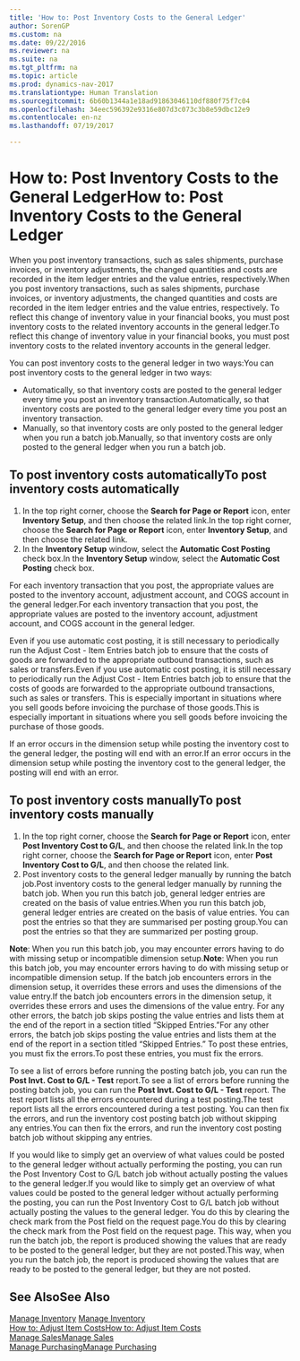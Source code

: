 ```yaml
---
title: 'How to: Post Inventory Costs to the General Ledger'
author: SorenGP
ms.custom: na
ms.date: 09/22/2016
ms.reviewer: na
ms.suite: na
ms.tgt_pltfrm: na
ms.topic: article
ms.prod: dynamics-nav-2017
ms.translationtype: Human Translation
ms.sourcegitcommit: 6b60b1344a1e18ad91863046110df880f75f7c04
ms.openlocfilehash: 34eec596392e9316e807d3c073c3b8e59dbc12e9
ms.contentlocale: en-nz
ms.lasthandoff: 07/19/2017

---
```


# <a name="how-to-post-inventory-costs-to-the-general-ledger"></a><span data-ttu-id="52340-102">How to: Post Inventory Costs to the General Ledger</span><span class="sxs-lookup"><span data-stu-id="52340-102">How to: Post Inventory Costs to the General Ledger</span></span>   
<span data-ttu-id="52340-103">When you post inventory transactions, such as sales shipments, purchase invoices, or inventory adjustments, the changed quantities and costs are recorded in the item ledger entries and the value entries, respectively.</span><span class="sxs-lookup"><span data-stu-id="52340-103">When you post inventory transactions, such as sales shipments, purchase invoices, or inventory adjustments, the changed quantities and costs are recorded in the item ledger entries and the value entries, respectively.</span></span> <span data-ttu-id="52340-104">To reflect this change of inventory value in your financial books, you must post inventory costs to the related inventory accounts in the general ledger.</span><span class="sxs-lookup"><span data-stu-id="52340-104">To reflect this change of inventory value in your financial books, you must post inventory costs to the related inventory accounts in the general ledger.</span></span>

<span data-ttu-id="52340-105">You can post inventory costs to the general ledger in two ways:</span><span class="sxs-lookup"><span data-stu-id="52340-105">You can post inventory costs to the general ledger in two ways:</span></span>

- <span data-ttu-id="52340-106">Automatically, so that inventory costs are posted to the general ledger every time you post an inventory transaction.</span><span class="sxs-lookup"><span data-stu-id="52340-106">Automatically, so that inventory costs are posted to the general ledger every time you post an inventory transaction.</span></span>
- <span data-ttu-id="52340-107">Manually, so that inventory costs are only posted to the general ledger when you run a batch job.</span><span class="sxs-lookup"><span data-stu-id="52340-107">Manually, so that inventory costs are only posted to the general ledger when you run a batch job.</span></span>


## <a name="to-post-inventory-costs-automatically"></a><span data-ttu-id="52340-108">To post inventory costs automatically</span><span class="sxs-lookup"><span data-stu-id="52340-108">To post inventory costs automatically</span></span>
1. <span data-ttu-id="52340-109">In the top right corner, choose the **Search for Page or Report** icon, enter **Inventory Setup**, and then choose the related link.</span><span class="sxs-lookup"><span data-stu-id="52340-109">In the top right corner, choose the **Search for Page or Report** icon, enter **Inventory Setup**, and then choose the related link.</span></span>
2. <span data-ttu-id="52340-110">In the **Inventory Setup** window, select the **Automatic Cost Posting** check box.</span><span class="sxs-lookup"><span data-stu-id="52340-110">In the **Inventory Setup** window, select the **Automatic Cost Posting** check box.</span></span>

<span data-ttu-id="52340-111">For each inventory transaction that you post, the appropriate values are posted to the inventory account, adjustment account, and COGS account in the general ledger.</span><span class="sxs-lookup"><span data-stu-id="52340-111">For each inventory transaction that you post, the appropriate values are posted to the inventory account, adjustment account, and COGS account in the general ledger.</span></span>

<span data-ttu-id="52340-112">Even if you use automatic cost posting, it is still necessary to periodically run the Adjust Cost - Item Entries batch job to ensure that the costs of goods are forwarded to the appropriate outbound transactions, such as sales or transfers.</span><span class="sxs-lookup"><span data-stu-id="52340-112">Even if you use automatic cost posting, it is still necessary to periodically run the Adjust Cost - Item Entries batch job to ensure that the costs of goods are forwarded to the appropriate outbound transactions, such as sales or transfers.</span></span> <span data-ttu-id="52340-113">This is especially important in situations where you sell goods before invoicing the purchase of those goods.</span><span class="sxs-lookup"><span data-stu-id="52340-113">This is especially important in situations where you sell goods before invoicing the purchase of those goods.</span></span>

<span data-ttu-id="52340-114">If an error occurs in the dimension setup while posting the inventory cost to the general ledger, the posting will end with an error.</span><span class="sxs-lookup"><span data-stu-id="52340-114">If an error occurs in the dimension setup while posting the inventory cost to the general ledger, the posting will end with an error.</span></span>

## <a name="to-post-inventory-costs-manually"></a><span data-ttu-id="52340-115">To post inventory costs manually</span><span class="sxs-lookup"><span data-stu-id="52340-115">To post inventory costs manually</span></span>
1. <span data-ttu-id="52340-116">In the top right corner, choose the **Search for Page or Report** icon, enter **Post Inventory Cost to G/L**, and then choose the related link.</span><span class="sxs-lookup"><span data-stu-id="52340-116">In the top right corner, choose the **Search for Page or Report** icon, enter **Post Inventory Cost to G/L**, and then choose the related link.</span></span>
2. <span data-ttu-id="52340-117">Post inventory costs to the general ledger manually by running the batch job.</span><span class="sxs-lookup"><span data-stu-id="52340-117">Post inventory costs to the general ledger manually by running the batch job.</span></span> <span data-ttu-id="52340-118">When you run this batch job, general ledger entries are created on the basis of value entries.</span><span class="sxs-lookup"><span data-stu-id="52340-118">When you run this batch job, general ledger entries are created on the basis of value entries.</span></span> <span data-ttu-id="52340-119">You can post the entries so that they are summarised per posting group.</span><span class="sxs-lookup"><span data-stu-id="52340-119">You can post the entries so that they are summarized per posting group.</span></span>

<span data-ttu-id="52340-120">**Note**: When you run this batch job, you may encounter errors having to do with missing setup or incompatible dimension setup.</span><span class="sxs-lookup"><span data-stu-id="52340-120">**Note**: When you run this batch job, you may encounter errors having to do with missing setup or incompatible dimension setup.</span></span> <span data-ttu-id="52340-121">If the batch job encounters errors in the dimension setup, it overrides these errors and uses the dimensions of the value entry.</span><span class="sxs-lookup"><span data-stu-id="52340-121">If the batch job encounters errors in the dimension setup, it overrides these errors and uses the dimensions of the value entry.</span></span> <span data-ttu-id="52340-122">For any other errors, the batch job skips posting the value entries and lists them at the end of the report in a section titled “Skipped Entries.”</span><span class="sxs-lookup"><span data-stu-id="52340-122">For any other errors, the batch job skips posting the value entries and lists them at the end of the report in a section titled “Skipped Entries.”</span></span> <span data-ttu-id="52340-123">To post these entries, you must fix the errors.</span><span class="sxs-lookup"><span data-stu-id="52340-123">To post these entries, you must fix the errors.</span></span>

<span data-ttu-id="52340-124">To see a list of errors before running the posting batch job, you can run the **Post Invt. Cost to G/L - Test** report.</span><span class="sxs-lookup"><span data-stu-id="52340-124">To see a list of errors before running the posting batch job, you can run the **Post Invt. Cost to G/L - Test** report.</span></span> <span data-ttu-id="52340-125">The test report lists all the errors encountered during a test posting.</span><span class="sxs-lookup"><span data-stu-id="52340-125">The test report lists all the errors encountered during a test posting.</span></span> <span data-ttu-id="52340-126">You can then fix the errors, and run the inventory cost posting batch job without skipping any entries.</span><span class="sxs-lookup"><span data-stu-id="52340-126">You can then fix the errors, and run the inventory cost posting batch job without skipping any entries.</span></span>

<span data-ttu-id="52340-127">If you would like to simply get an overview of what values could be posted to the general ledger without actually performing the posting, you can run the Post Inventory Cost to G/L batch job without actually posting the values to the general ledger.</span><span class="sxs-lookup"><span data-stu-id="52340-127">If you would like to simply get an overview of what values could be posted to the general ledger without actually performing the posting, you can run the Post Inventory Cost to G/L batch job without actually posting the values to the general ledger.</span></span> <span data-ttu-id="52340-128">You do this by clearing the check mark from the Post field on the request page.</span><span class="sxs-lookup"><span data-stu-id="52340-128">You do this by clearing the check mark from the Post field on the request page.</span></span> <span data-ttu-id="52340-129">This way, when you run the batch job, the report is produced showing the values that are ready to be posted to the general ledger, but they are not posted.</span><span class="sxs-lookup"><span data-stu-id="52340-129">This way, when you run the batch job, the report is produced showing the values that are ready to be posted to the general ledger, but they are not posted.</span></span>

## <a name="see-also"></a><span data-ttu-id="52340-130">See Also</span><span class="sxs-lookup"><span data-stu-id="52340-130">See Also</span></span>
<span data-ttu-id="52340-131">[Manage Inventory](inventory-manage-inventory.md)  </span><span class="sxs-lookup"><span data-stu-id="52340-131">[Manage Inventory](inventory-manage-inventory.md)  </span></span>  
[<span data-ttu-id="52340-132">How to: Adjust Item Costs</span><span class="sxs-lookup"><span data-stu-id="52340-132">How to: Adjust Item Costs</span></span>](inventory-how-adjust-item-costs.md)  
[<span data-ttu-id="52340-133">Manage Sales</span><span class="sxs-lookup"><span data-stu-id="52340-133">Manage Sales</span></span>](sales-manage-sales.md)  
[<span data-ttu-id="52340-134">Manage Purchasing</span><span class="sxs-lookup"><span data-stu-id="52340-134">Manage Purchasing</span></span>](purchasing-manage-purchasing.md)

